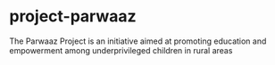 # project-parwaaz
The Parwaaz Project is an initiative aimed at promoting education and empowerment among underprivileged children in rural areas
